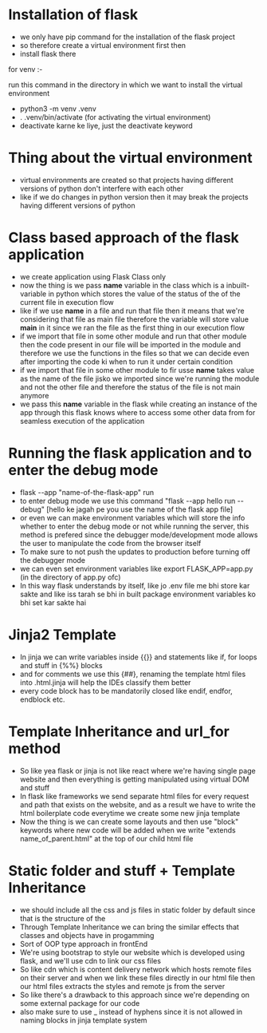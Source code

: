 # Installation of flask

- we only have pip command for the installation of the flask project
- so therefore create a virtual environment first then
- install flask there

for venv :- 

run this command in the directory in which we want to install the virtual environment
- python3 -m venv .venv
- . .venv/bin/activate (for activating the virtual environment)
- deactivate karne ke liye, just the deactivate keyword

# Thing about the virtual environment

- virtual environments are created so that projects having different versions of python don't interfere with each other
- like if we do changes in python version then it may break the projects having different versions of python


# Class based approach of the flask application
- we create application using Flask Class only
- now the thing is we pass __name__ variable in the class which is a inbuilt-variable in python which stores the value of the status of the of the current file in execution flow 
- like if we use __name__ in a file and run that file then it means that we're considering that file as main file therefore the variable will store value __main__ in it since we ran the file as the first thing in our execution flow
- if we import that file in some other module and run that other module then the code present in our file will be imported in the module and therefore we use the functions in the files so that we can decide even after importing the code ki when to run it under certain condition
- if we import that file in some other module to fir usse __name__ takes value as the name of the file jisko we imported since we're running the module and not the other file and therefore the status of the file is not main anymore
- we pass this __name__ variable in the flask while creating an instance of the app through this flask knows where to access some other data from for seamless execution of the application

# Running the flask application and to enter the debug mode

- flask --app "name-of-the-flask-app" run
- to enter debug mode we use this command "flask --app hello run --debug" [hello ke jagah pe you use the name of the flask app file]
- or even we can make environment variables which will store the info whether to enter the debug mode or not while running the server, this method is prefered since the debugger mode/development mode allows the user to manipulate the code from the browser itself 
- To make sure to not push the updates to production before turning off the debugger mode
- we can even set environment variables like export FLASK_APP=app.py (in the directory of app.py ofc)
- In this way flask understands by itself, like jo .env file me bhi store kar sakte and like iss tarah se bhi in built package environment variables ko bhi set kar sakte hai

# Jinja2 Template

- In jinja we can write variables inside {{}} and statements like if, for loops and stuff in {%%} blocks 
- and for comments we use this {##}, renaming the template html files into .html.jinja will help the IDEs classify them better 
- every code block has to be mandatorily closed like endif, endfor, endblock etc.

# Template Inheritance and url_for method 

- So like yea flask or jinja is not like react where we're having single page website and then everything is getting manipulated using virtual DOM and stuff
- In flask like frameworks we send separate html files for every request and path that exists on the website, and as a result we have to write the html boilerplate code everytime we create some new jinja template
- Now the thing is we can create some layouts and then use "block" keywords where new code will be added when we write "extends name_of_parent.html" at the top of our child html file 

# Static folder and stuff + Template Inheritance

- we should include all the css and js files in static folder by default since that is the structure of the 
- Through Template Inheritance we can bring the similar effects that classes and objects have in progamming 
- Sort of OOP type approach in frontEnd
- We're using bootstrap to style our website which is developed using flask, and we'll use cdn to link our css files
- So like cdn which is content delivery network which hosts remote files on their server and when we link these files directly in our html file then our html files extracts the styles and remote js from the server
- So like there's a drawback to this approach since we're depending on some external package for our code
- also make sure to use _ instead of hyphens since it is not allowed in naming blocks in jinja template system
